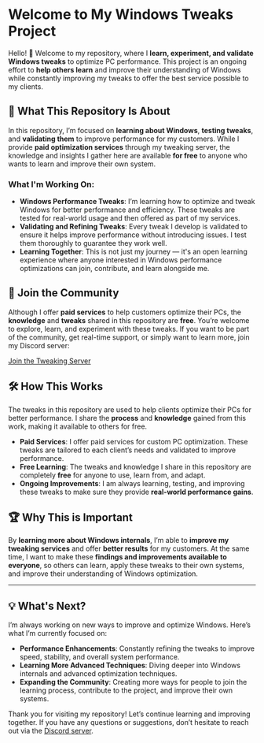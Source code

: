 # Welcome to My Windows Tweaks Project

Hello! 👋 Welcome to my repository, where I **learn, experiment, and validate Windows tweaks** to optimize PC performance. This project is an ongoing effort to **help others learn** and improve their understanding of Windows while constantly improving my tweaks to offer the best service possible to my clients.

## 🚀 What This Repository Is About

In this repository, I’m focused on **learning about Windows**, **testing tweaks**, and **validating them** to improve performance for my customers. While I provide **paid optimization services** through my tweaking server, the knowledge and insights I gather here are available **for free** to anyone who wants to learn and improve their own system.

### What I'm Working On:

- **Windows Performance Tweaks**: I’m learning how to optimize and tweak Windows for better performance and efficiency. These tweaks are tested for real-world usage and then offered as part of my services.
- **Validating and Refining Tweaks**: Every tweak I develop is validated to ensure it helps improve performance without introducing issues. I test them thoroughly to guarantee they work well.
- **Learning Together**: This is not just my journey — it's an open learning experience where anyone interested in Windows performance optimizations can join, contribute, and learn alongside me.

## 💬 Join the Community

Although I offer **paid services** to help customers optimize their PCs, the **knowledge** and **tweaks** shared in this repository are **free**. You’re welcome to explore, learn, and experiment with these tweaks. If you want to be part of the community, get real-time support, or simply want to learn more, join my Discord server:

[Join the Tweaking Server](https://discord.gg/GXXrZzjYbt)

## 🛠️ How This Works

The tweaks in this repository are used to help clients optimize their PCs for better performance. I share the **process** and **knowledge** gained from this work, making it available to others for free.

- **Paid Services**: I offer paid services for custom PC optimization. These tweaks are tailored to each client’s needs and validated to improve performance.
- **Free Learning**: The tweaks and knowledge I share in this repository are completely **free** for anyone to use, learn from, and adapt.
- **Ongoing Improvements**: I am always learning, testing, and improving these tweaks to make sure they provide **real-world performance gains**.

## 🏆 Why This is Important

By **learning more about Windows internals**, I’m able to **improve my tweaking services** and offer **better results** for my customers. At the same time, I want to make these **findings and improvements available to everyone**, so others can learn, apply these tweaks to their own systems, and improve their understanding of Windows optimization.

---

## 💡 What's Next?

I’m always working on new ways to improve and optimize Windows. Here’s what I’m currently focused on:

- **Performance Enhancements**: Constantly refining the tweaks to improve speed, stability, and overall system performance.
- **Learning More Advanced Techniques**: Diving deeper into Windows internals and advanced optimization techniques.
- **Expanding the Community**: Creating more ways for people to join the learning process, contribute to the project, and improve their own systems.

Thank you for visiting my repository! Let’s continue learning and improving together. If you have any questions or suggestions, don’t hesitate to reach out via the [Discord server](https://discord.gg/GXXrZzjYbt).
